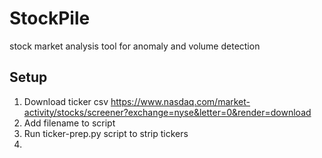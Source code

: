 # StockPile
stock market analysis tool for anomaly and volume detection

## Setup
1) Download ticker csv https://www.nasdaq.com/market-activity/stocks/screener?exchange=nyse&letter=0&render=download
2) Add filename to script
3) Run ticker-prep.py script to strip tickers
4) 